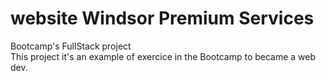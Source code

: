 # website Windsor Premium Services
Bootcamp's FullStack project  
This project it's an example of exercice in the Bootcamp to became a web dev.
